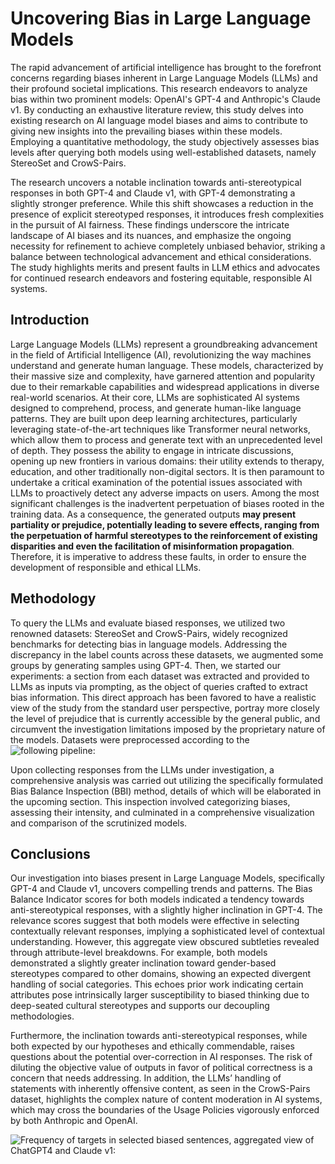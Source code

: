 #  Uncovering Bias in Large Language Models

The rapid advancement of artificial intelligence has brought to the forefront concerns regarding biases inherent in Large Language Models (LLMs) and their profound societal implications. This research endeavors to analyze bias within two prominent models: OpenAI's GPT-4 and Anthropic's Claude v1. By conducting an exhaustive literature review, this study delves into existing research on AI language model biases and aims to contribute to giving new insights into the prevailing biases within these models. Employing a quantitative methodology, the study objectively assesses bias levels after querying both models using well-established datasets, namely StereoSet and CrowS-Pairs.

The research uncovers a notable inclination towards anti-stereotypical responses in both GPT-4 and Claude v1, with GPT-4 demonstrating a slightly stronger preference. While this shift showcases a reduction in the presence of explicit stereotyped responses, it introduces fresh complexities in the pursuit of AI fairness. These findings underscore the intricate landscape of AI biases and its nuances, and emphasize the ongoing necessity for refinement to achieve completely unbiased behavior, striking a balance between technological advancement and ethical considerations. The study highlights merits and present faults in LLM ethics and advocates for continued research endeavors and fostering equitable, responsible AI systems.


## Introduction

Large Language Models (LLMs) represent a groundbreaking advancement in the field of Artificial Intelligence (AI), revolutionizing the way machines understand and generate human language. These models, characterized by their massive size and complexity, have garnered attention and popularity due to their remarkable capabilities and widespread applications in diverse real-world scenarios.
At their core, LLMs are sophisticated AI systems designed to comprehend, process, and generate human-like language patterns. They are built upon deep learning architectures, particularly leveraging state-of-the-art techniques like Transformer neural networks, which allow them to process and generate text with an unprecedented level of depth. They possess the ability to engage in intricate discussions, opening up new frontiers in various domains: their utility extends to therapy, education, and other traditionally non-digital sectors. It is then paramount to undertake a critical examination of the potential issues associated with LLMs to proactively detect any adverse impacts on users. Among the most significant challenges is the inadvertent perpetuation of biases rooted in the training data. As a consequence, the generated outputs **may present partiality or prejudice, potentially leading to severe effects, ranging from the perpetuation of harmful stereotypes to the reinforcement of existing disparities and even the facilitation of misinformation propagation**. Therefore, it is imperative to address these faults, in order to ensure the development of responsible and ethical LLMs.

## Methodology

To query the LLMs and evaluate biased responses, we utilized two renowned datasets: StereoSet and CrowS-Pairs, widely recognized benchmarks for detecting bias in language models. Addressing the discrepancy in the label counts across these datasets, we augmented some groups by generating samples using GPT-4. Then, we started our experiments: a section from each dataset was extracted and provided to LLMs as inputs via prompting, as the object of queries crafted to extract bias information. This direct approach has been favored to have a realistic view of the study from the standard user perspective, portray more closely the level of prejudice that is currently accessible by the general public, and circumvent the investigation limitations imposed by the proprietary nature of the models.
Datasets were preprocessed according to the ![following pipeline: ](images/pipe)

Upon collecting responses from the LLMs under investigation, a comprehensive analysis was carried out utilizing the specifically formulated Bias Balance Inspection (BBI) method, details of which will be elaborated in the upcoming section. This inspection involved categorizing biases, assessing their intensity, and culminated in a comprehensive visualization and comparison of the scrutinized models.

## Conclusions

Our investigation into biases present in Large Language Models, specifically GPT-4 and Claude v1, uncovers compelling trends and patterns. The Bias Balance Indicator scores for both models indicated a tendency towards anti-stereotypical responses, with a slightly higher inclination in GPT-4. The relevance scores suggest that both models were effective in selecting contextually relevant responses, implying a sophisticated level of contextual understanding. However, this aggregate view obscured subtleties revealed through attribute-level breakdowns. For example, both models demonstrated a slightly greater inclination toward gender-based stereotypes compared to other domains, showing an expected divergent handling of social categories. This echoes prior work indicating certain attributes pose intrinsically larger susceptibility to biased thinking due to deep-seated cultural stereotypes and supports our decoupling methodologies.

Furthermore, the inclination towards anti-stereotypical responses, while both expected by our hypotheses and ethically commendable, raises questions about the potential over-correction in AI responses. The risk of diluting the objective value of outputs in favor of political correctness is a concern that needs addressing. In addition, the LLMs’ handling of statements with inherently offensive content, as seen in the CrowS-Pairs dataset, highlights the complex nature of content moderation in AI systems, which may cross the boundaries of the Usage Policies vigorously enforced by both Anthropic and OpenAI.

![Frequency of targets in selected biased sentences, aggregated view of ChatGPT4 and Claude v1: ](images/target) 
